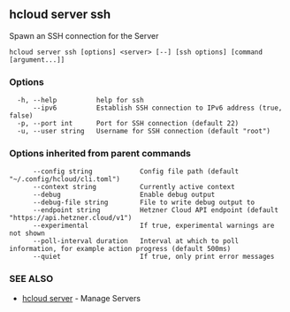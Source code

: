 ## hcloud server ssh

Spawn an SSH connection for the Server

```
hcloud server ssh [options] <server> [--] [ssh options] [command [argument...]]
```

### Options

```
  -h, --help          help for ssh
      --ipv6          Establish SSH connection to IPv6 address (true, false)
  -p, --port int      Port for SSH connection (default 22)
  -u, --user string   Username for SSH connection (default "root")
```

### Options inherited from parent commands

```
      --config string            Config file path (default "~/.config/hcloud/cli.toml")
      --context string           Currently active context
      --debug                    Enable debug output
      --debug-file string        File to write debug output to
      --endpoint string          Hetzner Cloud API endpoint (default "https://api.hetzner.cloud/v1")
      --experimental             If true, experimental warnings are not shown
      --poll-interval duration   Interval at which to poll information, for example action progress (default 500ms)
      --quiet                    If true, only print error messages
```

### SEE ALSO

* [hcloud server](hcloud_server.md)	 - Manage Servers
